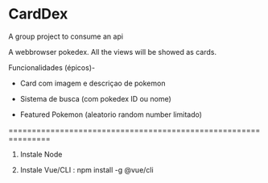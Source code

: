 # CardDex
A group project to consume an api 

A webbrowser pokedex. All the views will be showed as cards.

Funcionalidades (épicos)- 

* Card com imagem e descriçao de pokemon

* Sistema de busca (com pokedex ID ou nome)

* Featured Pokemon (aleatorio random number limitado)


===============================================================

1) Instale Node

2) Instale Vue/CLI : npm install -g @vue/cli


